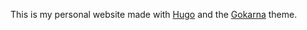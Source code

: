 This is my personal website made with [Hugo](https://gohugo.io/) and the [Gokarna](https://themes.gohugo.io/themes/gokarna/) theme.
